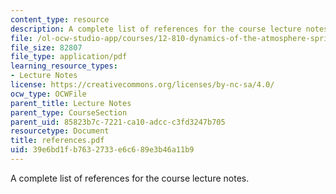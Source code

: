 ```yaml
---
content_type: resource
description: A complete list of references for the course lecture notes.
file: /ol-ocw-studio-app/courses/12-810-dynamics-of-the-atmosphere-spring-2008/39e6bd1fb7632733e6c689e3b46a11b9_references.pdf
file_size: 82807
file_type: application/pdf
learning_resource_types:
- Lecture Notes
license: https://creativecommons.org/licenses/by-nc-sa/4.0/
ocw_type: OCWFile
parent_title: Lecture Notes
parent_type: CourseSection
parent_uid: 85823b7c-7221-ca10-adcc-c3fd3247b705
resourcetype: Document
title: references.pdf
uid: 39e6bd1f-b763-2733-e6c6-89e3b46a11b9
---
```

A complete list of references for the course lecture notes.